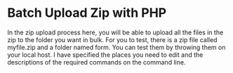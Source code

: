 # Batch Upload Zip with PHP

In the zip upload process here, you will be able to upload all the files in the zip to the folder you want in bulk.
For you to test, there is a zip file called myfile.zip and a folder named form.
You can test them by throwing them on your local host.
I have specified the places you need to edit and the descriptions of the required commands on the command line.
